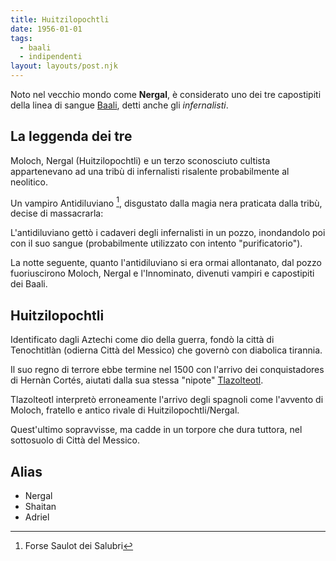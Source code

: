 ```yaml
---
title: Huitzilopochtli
date: 1956-01-01
tags:
  - baali
  - indipendenti
layout: layouts/post.njk
---
```


Noto nel vecchio mondo come **Nergal**, è considerato uno dei tre capostipiti della linea di sangue [Baali](/tags/baali), detti anche gli _infernalisti_.

## La leggenda dei tre

Moloch, Nergal (Huitzilopochtli) e un terzo sconosciuto cultista appartenevano ad una tribù di infernalisti risalente probabilmente al neolitico.

Un vampiro Antidiluviano [^antidiluviano], disgustato dalla magia nera praticata dalla tribù, decise di massacrarla:

[^antidiluviano]: Forse Saulot dei Salubri

L'antidiluviano gettò i cadaveri degli infernalisti in un pozzo, inondandolo poi con il suo sangue (probabilmente utilizzato con intento "purificatorio").

La notte seguente, quanto l'antidiluviano si era ormai allontanato, dal pozzo fuoriuscirono Moloch, Nergal e l'Innominato, divenuti vampiri e capostipiti dei Baali.

## Huitzilopochtli

Identificato dagli Aztechi come dio della guerra, fondò la città di Tenochtitlàn (odierna Città del Messico) che governò con diabolica tirannia.

Il suo regno di terrore ebbe termine nel 1500 con l'arrivo dei conquistadores di Hernàn Cortés, aiutati dalla sua stessa "nipote" [Tlazolteotl](/personaggi/hortator). 

Tlazolteotl interpretò erroneamente l'arrivo degli spagnoli come l'avvento di Moloch, fratello e antico rivale di Huitzilopochtli/Nergal.

Quest'ultimo sopravvisse, ma cadde in un torpore che dura tuttora, nel sottosuolo di Città del Messico.

## Alias

- Nergal
- Shaitan
- Adriel